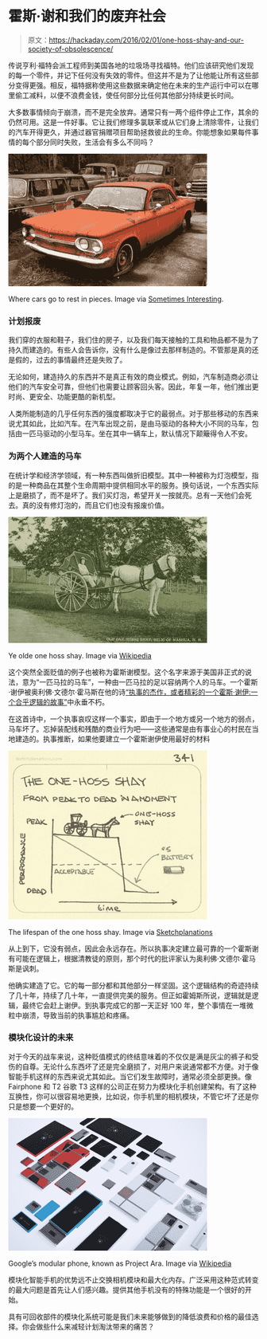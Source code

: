 # 霍斯·谢和我们的废弃社会

> 原文：<https://hackaday.com/2016/02/01/one-hoss-shay-and-our-society-of-obsolescence/>

传说亨利·福特会派工程师到美国各地的垃圾场寻找福特。他们应该研究他们发现的每一个零件，并记下任何没有失效的零件。但这并不是为了让他能让所有这些部分变得更强。相反，福特据称使用这些数据来确定他在未来的生产运行中可以在哪里偷工减料，以便不浪费金钱，使任何部分比任何其他部分持续更长时间。

大多数事情倾向于崩溃，而不是完全放弃。通常只有一两个组件停止工作，其余的仍然可用。这是一件好事。它让我们修理多氯联苯或从它们身上清除零件，让我们的汽车开得更久，并通过器官捐赠项目帮助拯救彼此的生命。你能想象如果每件事情的每个部分同时失败，生活会有多么不同吗？

![Where cars go to rest in pieces. Image via Sometimes Interesting.](img/82ecb9017c1b1f228bbf7cfd90d73887.png)

Where cars go to rest in pieces. Image via [Sometimes Interesting](http://sometimes-interesting.com/2014/04/23/worlds-largest-old-car-junkyard-old-car-city-u-s-a/).

### 计划报废

我们穿的衣服和鞋子，我们住的房子，以及我们每天接触的工具和物品都不是为了持久而建造的。有些人会告诉你，没有什么是像过去那样制造的。不管那是真的还是假的，过去的事情最终还是失败了。

无论如何，建造持久的东西并不是真正有效的商业模式。例如，汽车制造商必须让他们的汽车安全可靠，但他们也需要让顾客回头客。因此，年复一年，他们推出更时尚、更安全、功能更酷的新机型。

人类所能制造的几乎任何东西的强度都取决于它的最弱点。对于那些移动的东西来说尤其如此，比如汽车。在汽车出现之前，是由马驱动的各种大小不同的马车，包括由一匹马驱动的小型马车。坐在其中一辆车上，默认情况下颠簸得令人不安。

### 为两个人建造的马车

在统计学和经济学领域，有一种东西叫做折旧模型。其中一种被称为灯泡模型，指的是一种商品在其整个生命周期中提供相同水平的服务。换句话说，一个东西实际上是磨损了，而不是坏了。我们买灯泡，希望开关一按就亮。总有一天他们会死去。真的没有修灯泡的，而且它们也没有报废价值。

![Ye olde one hoss shay. Image via Wikipedia](img/60212bf306ac4aceab42b17882f8a8dc.png)

Ye olde one hoss shay. Image via [Wikipedia](https://en.wikipedia.org/wiki/One-horse_shay#/media/File:Old_One_Horse_Shay.jpg)

这个突然全面贬值的例子也被称为霍斯谢模型。这个名字来源于美国非正式的说法，意为“一匹马拉的马车”，一种由一匹马拉的足以容纳两个人的马车。一个霍斯·谢伊被奥利佛·文德尔·霍马斯在他的诗[“执事的杰作，或者精彩的一个霍斯·谢伊:一个合乎逻辑的故事”](http://www.eldritchpress.org/owh/shay.html)中永垂不朽。

在这首诗中，一个执事哀叹这样一个事实，即由于一个地方或另一个地方的弱点，马车坏了。忘掉装配线和残酷的商业行为吧——这些通常是由有事业心的村民在当地建造的。执事推断，如果他要建立一个霍斯谢伊使用最好的材料

![The lifespan of the one hoss shay. Image via Sketchplanations](img/d6211637d4fed94aff46252356d7a25a.png)

The lifespan of the one hoss shay. Image via [Sketchplanations](http://www.sketchplanations.com/post/80117003391/the-one-hoss-shay-refers-to-a-poem-about-a-cart)

从上到下，它没有弱点，因此会永远存在。所以执事决定建立最可靠的一个霍斯谢有可能在逻辑上，根据清教徒的原则，那个时代的批评家认为奥利佛·文德尔·霍马斯是讽刺。

他确实建造了它。它的每一部分都和其他部分一样坚固。这个逻辑结构的奇迹持续了几十年，持续了几十年，一直提供完美的服务。但正如霍姆斯所说，逻辑就是逻辑，最终它会赶上谢伊。到执事完成它的那一天正好 100 年，整个事情在一堆微粒中崩溃，导致当前的执事尴尬和疼痛。

### 模块化设计的未来

对于今天的战车来说，这种贬值模式的终结意味着的不仅仅是满是灰尘的裤子和受伤的自尊。无论什么东西坏了还是完全磨损了，对用户来说通常都不方便。对于像智能手机这样的东西来说尤其如此。当它们发生故障时，通常必须全部更换。像 Fairphone 和 T2 谷歌 T3 这样的公司正在努力为模块化手机创建架构。有了这种互换性，你可以很容易地更换，比如说，你手机里的相机模块，不管它坏了还是你只是想要一个更好的。

![Google's modular phone, known as Project Ara. Image via Wikipedia](img/a371f6511eb7abb2feafa1d425204ddb.png)

Google’s modular phone, known as Project Ara. Image via [Wikipedia](https://en.wikipedia.org/wiki/Project_Ara#/media/File:Project_Ara_scattered_parts.png)

模块化智能手机的优势远不止交换相机模块和最大化内存。广泛采用这种范式转变的最大问题是首先让人们感兴趣。提供其他手机没有的特殊功能是一个很好的开始。

具有可回收部件的模块化系统可能是我们未来能够做到的降低浪费和价格的最佳选择。你会做些什么来减轻计划淘汰带来的痛苦？